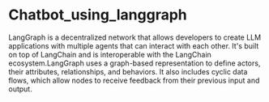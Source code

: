 # Chatbot_using_langgraph
LangGraph is a decentralized network that allows developers to create LLM applications with multiple agents that can interact with each other. It's built on top of LangChain and is interoperable with the LangChain ecosystem.LangGraph uses a graph-based representation to define actors, their attributes, relationships, and behaviors. It also includes cyclic data flows, which allow nodes to receive feedback from their previous input and output.
